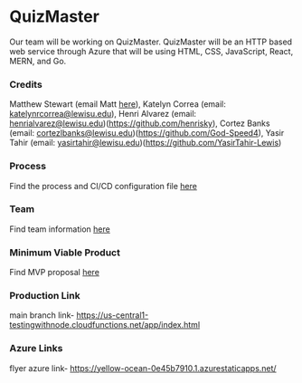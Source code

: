 # QuizMaster

Our team will be working on QuizMaster. QuizMaster will be an HTTP based web service through Azure that will be using HTML, CSS, JavaScript, React, MERN, and Go. 

### Credits
Matthew Stewart (email Matt [here](mailto:matthewjstewart@lewisu.edu)),
Katelyn Correa (email: katelynrcorrea@lewisu.edu),
Henri Alvarez (email: henrialvarez@lewisu.edu)(https://github.com/henrisky),
Cortez Banks (email: cortezlbanks@lewisu.edu)(https://github.com/God-Speed4),
Yasir Tahir (email: yasirtahir@lewisu.edu)(https://github.com/YasirTahir-Lewis)


### Process
Find the process and CI/CD configuration file [here](PROCESS.md)

### Team
Find team information [here](TEAM.md)

### Minimum Viable Product
Find MVP proposal [here](MVP.md)

### Production Link
main branch link- https://us-central1-testingwithnode.cloudfunctions.net/app/index.html
### Azure Links
flyer azure link- https://yellow-ocean-0e45b7910.1.azurestaticapps.net/
